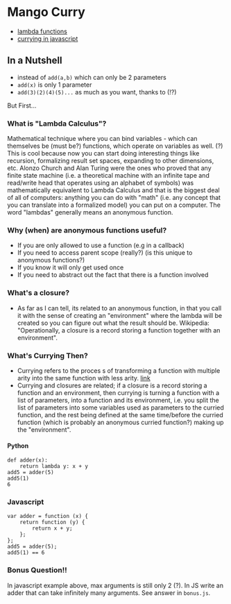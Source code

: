 # Mango Curry

* [lambda functions](http://stackoverflow.com/questions/16501/what-is-a-lambda-function)
* [currying in javascript](http://www.crockford.com/javascript/www_svendtofte_com/code/curried_javascript/index.html)

## In a Nutshell

* instead of `add(a,b)` which can only be 2 parameters
* `add(x)` is only 1 parameter
* `add(3)(2)(4)(5)...` as much as you want, thanks to (!?)

But First...

### What is "Lambda Calculus"?

 Mathematical technique where you can bind variables - which can themselves be (must be?) functions, which operate on variables as well. (?) This is cool because now you can start doing interesting things like recursion, formalizing result set spaces, expanding to other dimensions, etc. Alonzo Church and Alan Turing were the ones who proved that any finite state machine (i.e. a theoretical machine with an infinite tape and read/write head that operates using an alphabet of symbols) was mathematically equivalent to Lambda Calculus and that is the biggest deal of all of computers: anything you can do with "math" (i.e. any concept that you can translate into a formalized model) you can put on a computer. The word "lambdas" generally means an anonymous function.

### Why (when) are anonymous functions useful?
* If you are only allowed to use a function (e.g in a callback)
* If you need to access parent scope (really?) (is this unique to anonymous functions?)
* If you know it will only get used once
* If you need to abstract out the fact that there is a function involved

### What's a closure?
* As far as I can tell, its related to an anonymous function, in that you call it with the sense of creating an "environment" where the lambda will be created so you can figure out what the result should be. Wikipedia: "Operationally, a closure is a record storing a function together with an environment".

### What's Currying Then?
* Currying refers to the proces	s of transforming a function with multiple arity into the same function with less arity. [link](https://medium.com/@kbrainwave/currying-in-javascript-ce6da2d324fe)
* Currying and closures are related; if a closure is a record storing a function and an environment, then currying is turning a function with a list of parameters, into a function and its environment, i.e. you split the list of parameters into some variables used as parameters to the curried function, and the rest being defined at the same time/before the curried function (which is probably an anonymous curried function?) making up the "environment".



#### Python

	def adder(x):
	    return lambda y: x + y
	add5 = adder(5)
	add5(1)
	6


### Javascript

	var adder = function (x) {
	    return function (y) {
	        return x + y;
	    };
	};
	add5 = adder(5);
	add5(1) == 6


### Bonus Question!!

In javascript example above, max arguments is still only 2 (?). In JS write an adder that can take infinitely many arguments. See answer in `bonus.js`.

